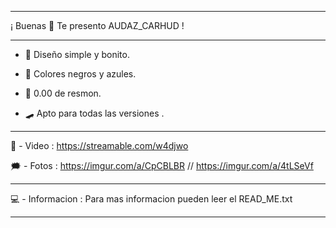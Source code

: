 -------------------------------------------------

¡ Buenas 👋 Te presento AUDAZ_CARHUD !

-------------------------------------------------

- 🦠 Diseño simple y bonito.


- 🌌 Colores negros y azules.


- 📘 0.00 de resmon.


- 🛹 Apto para todas las versiones .


------------------------------------------------


📸 - Video : https://streamable.com/w4djwo


🗯 - Fotos : https://imgur.com/a/CpCBLBR // https://imgur.com/a/4tLSeVf


-------------------------------------------------


💻 - Informacion : Para mas informacion pueden leer el READ_ME.txt


-------------------------------------------------
